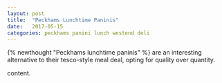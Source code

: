 ```yaml
---
layout: post
title:  "Peckhams Lunchtime Paninis"
date:   2017-05-15
categories: peckhams panini lunch westend deli
---
```


{% newthought "Peckhams lunchtime paninis" %} are an interesting alternative to their tesco-style meal deal, opting for quality over quantity. 

content.
